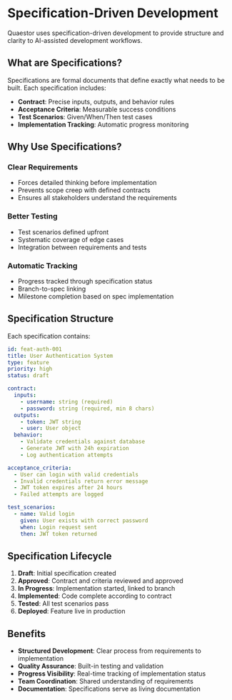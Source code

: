 # Specification-Driven Development

Quaestor uses specification-driven development to provide structure and clarity to AI-assisted development workflows.

## What are Specifications?

Specifications are formal documents that define exactly what needs to be built. Each specification includes:

- **Contract**: Precise inputs, outputs, and behavior rules
- **Acceptance Criteria**: Measurable success conditions
- **Test Scenarios**: Given/When/Then test cases
- **Implementation Tracking**: Automatic progress monitoring

## Why Use Specifications?

### Clear Requirements
- Forces detailed thinking before implementation
- Prevents scope creep with defined contracts
- Ensures all stakeholders understand the requirements

### Better Testing
- Test scenarios defined upfront
- Systematic coverage of edge cases
- Integration between requirements and tests

### Automatic Tracking
- Progress tracked through specification status
- Branch-to-spec linking
- Milestone completion based on spec implementation

## Specification Structure

Each specification contains:

```yaml
id: feat-auth-001
title: User Authentication System
type: feature
priority: high
status: draft

contract:
  inputs:
    - username: string (required)
    - password: string (required, min 8 chars)
  outputs:
    - token: JWT string
    - user: User object
  behavior:
    - Validate credentials against database
    - Generate JWT with 24h expiration
    - Log authentication attempts

acceptance_criteria:
  - User can login with valid credentials
  - Invalid credentials return error message
  - JWT token expires after 24 hours
  - Failed attempts are logged

test_scenarios:
  - name: Valid login
    given: User exists with correct password
    when: Login request sent
    then: JWT token returned
```

## Specification Lifecycle

1. **Draft**: Initial specification created
2. **Approved**: Contract and criteria reviewed and approved
3. **In Progress**: Implementation started, linked to branch
4. **Implemented**: Code complete according to contract
5. **Tested**: All test scenarios pass
6. **Deployed**: Feature live in production

## Benefits

- **Structured Development**: Clear process from requirements to implementation
- **Quality Assurance**: Built-in testing and validation
- **Progress Visibility**: Real-time tracking of implementation status
- **Team Coordination**: Shared understanding of requirements
- **Documentation**: Specifications serve as living documentation